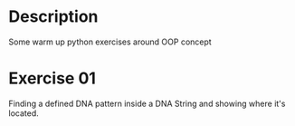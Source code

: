 # Description

Some warm up python exercises around OOP concept

# Exercise 01

Finding a defined DNA pattern inside a DNA String and showing where it's located.